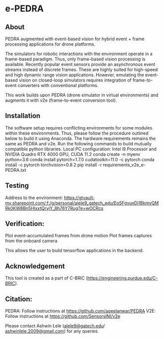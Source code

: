 # e-PEDRA
## About
PEDRA augmented with event-based vision for hybrid event + frame processing applications for drone platforms. 

The simulators for robotic interactions with the environment operate in a frame-based paradigm. Thus, only frame-based vision processing is available. Recently popular event sensors provide an asynchronous event streams instead of discrete frames. These are highly suited for high-speed and high dynamic range vision applications. However, emulating the event-based vision on closed-loop simulators requires integration of frame-to-event converters with conventional platforms.

This work builds upon PEDRA (drone simulator in virtual environments) and augments it with v2e (frame-to-event conversion tool). 

## Installation
The software setup requires conflicting environments for some modules within these environments. Thus, please follow the procedure outlined below to build it using Anaconda. The hardware requirements remains the same as PEDRA and v2e. Run the following commands to build mutually compatible python libraries.
Local PC configuration: Intel i9 Processor and NVIDIA Quadro RTX 4000 GPU, CUDA 11.2
conda create -n myenv python=3.6
conda install pytorch=1.7.0 cudatoolkit=11.0 -c pytorch
conda install -c pytorch torchvision=0.8.2
pip install -r requirements_v2e_e-PEDRA.txt

## Testing
Address to the environment: https://gtvault-my.sharepoint.com/:f:/g/personal/alele9_gatech_edu/EoSFgvuxDi1BkmvQMRk0KW8Bn5HlxxtQryiY_8h76Y7Rug?e=wOCRcs

## Verification:
Plot event-accumulated frames from drone motion
Plot frames captures from the onboard camera

This allows the user to build tensorflow applications in the backend.

## Acknowledgement
This tool is created as a part of C-BRIC (https://engineering.purdue.edu/C-BRIC).

## Citation:
PEDRA: Follow instructions at https://github.com/aqeelanwar/PEDRA
V2E: Follow instructions at https://github.com/SensorsINI/v2e

Please contact Ashwin Lele (alele9@gatech.edu/ ashwinlele.2009@gmail.com) for any queries. 
